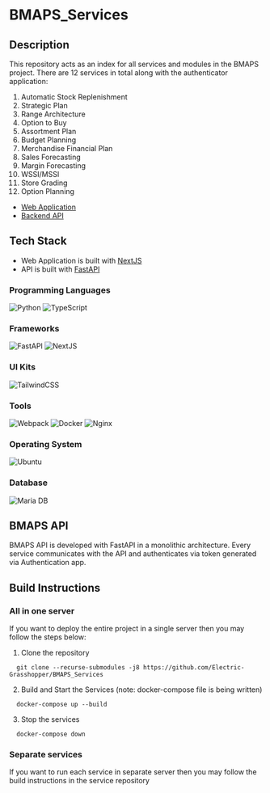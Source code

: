 # BMAPS_Services

## Description
This repository acts as an index for all services and modules in the BMAPS project.
There are 12 services in total along with the authenticator application:
1. Automatic Stock Replenishment
2. Strategic Plan
3. Range Architecture
4. Option to Buy
5. Assortment Plan​
6. Budget Planning
7. Merchandise Financial Plan​
8. Sales Forecasting​
9. Margin Forecasting
10. WSSI/MSSI
11. Store Grading
12. Option Planning

* [Web Application](https://github.com/Electric-Grasshopper/bmaps_web)
* [Backend API](https://github.com/Electric-Grasshopper/BMAPS_API)

## Tech Stack
* Web Application is built with [NextJS](https://nextjs.org/)
* API is built with [FastAPI](https://fastapi.tiangolo.com/)

### Programming Languages
![Python](https://img.shields.io/badge/python-3670A0?style=for-the-badge&logo=python&logoColor=ffdd54) ![TypeScript](https://img.shields.io/badge/TypeScript-007ACC?style=for-the-badge&logo=typescript&logoColor=white) 
### Frameworks
![FastAPI](https://img.shields.io/badge/FastAPI-005571?style=for-the-badge&logo=fastapi) ![NextJS](https://img.shields.io/badge/next%20js-000000?style=for-the-badge&logo=nextdotjs&logoColor=white)
### UI Kits
![TailwindCSS](https://img.shields.io/badge/tailwindcss-%2338B2AC.svg?style=for-the-badge&logo=tailwind-css&logoColor=white) 
### Tools
![Webpack](https://img.shields.io/badge/webpack-%238DD6F9.svg?style=for-the-badge&logo=webpack&logoColor=black) ![Docker](https://img.shields.io/badge/docker-%230db7ed.svg?style=for-the-badge&logo=docker&logoColor=white) ![Nginx](https://img.shields.io/badge/nginx-%23009639.svg?style=for-the-badge&logo=nginx&logoColor=white) 
### Operating System
![Ubuntu](https://img.shields.io/badge/Ubuntu-E95420?style=for-the-badge&logo=ubuntu&logoColor=white)  
### Database
![Maria DB](https://img.shields.io/badge/MariaDB-003545?style=for-the-badge&logo=mariadb&logoColor=white) 

## BMAPS API
BMAPS API is developed with FastAPI in a monolithic architecture. Every service communicates with the API and authenticates via token generated via Authentication app.

## Build Instructions
### All in one server
If you want to deploy the entire project in a single server then you may follow the steps below:
1. Clone the repository
```
  git clone --recurse-submodules -j8 https://github.com/Electric-Grasshopper/BMAPS_Services
```
2. Build and Start the Services (note: docker-compose file is being written)
```
  docker-compose up --build
```
3. Stop the services
```
  docker-compose down
```

### Separate services
If you want to run each service in separate server then you may follow the build instructions in the service repository
